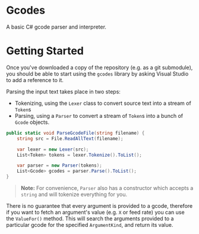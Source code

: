 # Gcodes

A basic C# gcode parser and interpreter.

# Getting Started

Once you've downloaded a copy of the repository (e.g. as a git submodule), you
should be able to start using the `gcodes` library by asking Visual Studio to
add a reference to it.

Parsing the input text takes place in two steps:

- Tokenizing, using the `Lexer` class to convert source text into a stream of
  `Token`s
- Parsing, using a `Parser` to convert a stream of `Token`s into a bunch of
  `Gcode` objects.

```C#
public static void ParseGcodeFile(string filename) {
	string src = File.ReadAllText(filename);

	var lexer = new Lexer(src);
	List<Token> tokens = lexer.Tokenize().ToList();

	var parser = new Parser(tokens);
	List<Gcode> gcodes = parser.Parse().ToList();
}
```

> **Note:** For convenience, `Parser` also has a constructor which accepts a
> `string` and will tokenize everything for you.

There is no guarantee that every argument is provided to a gcode, therefore
if you want to fetch an argument's value (e.g. `X` or feed rate) you can use
the `ValueFor()` method. This will search the arguments provided to a particular
gcode for the specified `ArgumentKind`, and return its value. 